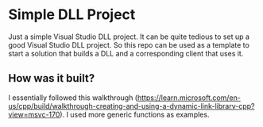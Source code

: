# Simple DLL Project
Just a simple Visual Studio DLL project.
It can be quite tedious to set up a good Visual Studio DLL project. So this repo can be used as a template to start a solution that builds a DLL and a corresponding client that uses it.

## How was it built?
I essentially followed this walkthrough (https://learn.microsoft.com/en-us/cpp/build/walkthrough-creating-and-using-a-dynamic-link-library-cpp?view=msvc-170). I used more generic functions as examples.
